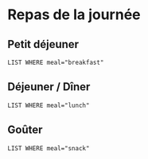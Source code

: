 # Repas de la journée

## Petit déjeuner

```dataview
LIST WHERE meal="breakfast"
```

## Déjeuner / Dîner

```dataview
LIST WHERE meal="lunch"
```

## Goûter

```dataview
LIST WHERE meal="snack"
```
